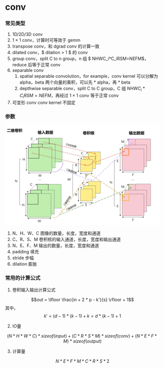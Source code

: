 # conv

### 常见类型

1. 1D/2D/3D conv
2. $1 \times 1$ conv，计算时可等效于 gemm
3. transpose conv，和 dgrad conv 的计算一致
4. dilated conv，$ dilation > 1 $ 的 conv
5. group conv，split C to n group，n 组 $ NHWC_i*C_iRSM=NEFM$，reduce 后等于正常 conv
6. separable conv
   1. spatial separable convolution，for example，conv kernel 可以分解为 alpha，beta 两个向量的乘积，可以先 * alpha，再 * beta
   2. depthwise separable conv，split C to C group，C 组 $NHWC_i*C_iRSM=NEFM$，再经过 $1 \times 1$ conv 等于正常 conv
7. 可变形 conv
   conv kernel 不固定

### 参数

![conv](../img/conv.png)

1. N、H、W、C 图像的数量，长度，宽度和通道
2. C、R、S、M 卷积核的输入通道，长度，宽度和输出通道
3. N、E、F、M 输出的数量，长度，宽度和通道
4. padding 填充
5. stride 步幅
6. dilation 膨胀
   
### 常用的计算公式

1. 卷积输入输出计算公式

$$out = \lfloor \frac{in + 2 * p - k'}{s} \rfloor + 1$$
其中，
$$k' = (d - 1) * (k - 1) + k = d * (k - 1) + 1$$

2. IO量

$$(N * H * W * C)*sizeof(input) + (C * R * S * M)*sizeof(conv) + (N * E * F * M)*sizeof(output)$$

3. 计算量

$$N * E * F * M * C * R * S * 2$$